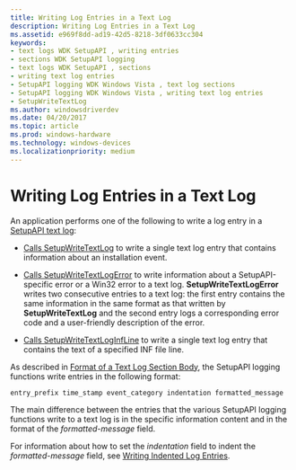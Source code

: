 ```yaml
---
title: Writing Log Entries in a Text Log
description: Writing Log Entries in a Text Log
ms.assetid: e969f8dd-ad19-42d5-8218-3df0633cc304
keywords:
- text logs WDK SetupAPI , writing entries
- sections WDK SetupAPI logging
- text logs WDK SetupAPI , sections
- writing text log entries
- SetupAPI logging WDK Windows Vista , text log sections
- SetupAPI logging WDK Windows Vista , writing text log entries
- SetupWriteTextLog
ms.author: windowsdriverdev
ms.date: 04/20/2017
ms.topic: article
ms.prod: windows-hardware
ms.technology: windows-devices
ms.localizationpriority: medium
---
```


# Writing Log Entries in a Text Log


An application performs one of the following to write a log entry in a [SetupAPI text log](setupapi-text-logs.md):

-   [Calls SetupWriteTextLog](calling-setupwritetextlog.md) to write a single text log entry that contains information about an installation event.

-   [Calls SetupWriteTextLogError](calling-setupwritetextlogerror.md) to write information about a SetupAPI-specific error or a Win32 error to a text log. **SetupWriteTextLogError** writes two consecutive entries to a text log: the first entry contains the same information in the same format as that written by **SetupWriteTextLog** and the second entry logs a corresponding error code and a user-friendly description of the error.

-   [Calls SetupWriteTextLogInfLine](calling-setupwritetextloginfline.md) to write a single text log entry that contains the text of a specified INF file line.

As described in [Format of a Text Log Section Body](format-of-a-text-log-section-body.md), the SetupAPI logging functions write entries in the following format:

```
entry_prefix time_stamp event_category indentation formatted_message
```

The main difference between the entries that the various SetupAPI logging functions write to a text log is in the specific information content and in the format of the *formatted-message* field.

For information about how to set the *indentation* field to indent the *formatted-message* field, see [Writing Indented Log Entries](writing-indented-log-entries.md).

 

 





